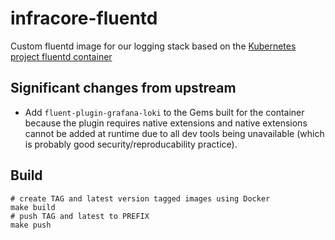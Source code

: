 # infracore-fluentd
Custom fluentd image for our logging stack based on the [Kubernetes project fluentd container](https://github.com/kubernetes/kubernetes/tree/master/cluster/addons/fluentd-elasticsearch/fluentd-es-image)

## Significant changes from upstream

- Add `fluent-plugin-grafana-loki` to the Gems built for the container because the plugin requires native extensions and native extensions cannot be added at runtime due to all dev tools being unavailable (which is probably good security/reproducability practice).

## Build

```
# create TAG and latest version tagged images using Docker
make build
# push TAG and latest to PREFIX
make push
```
